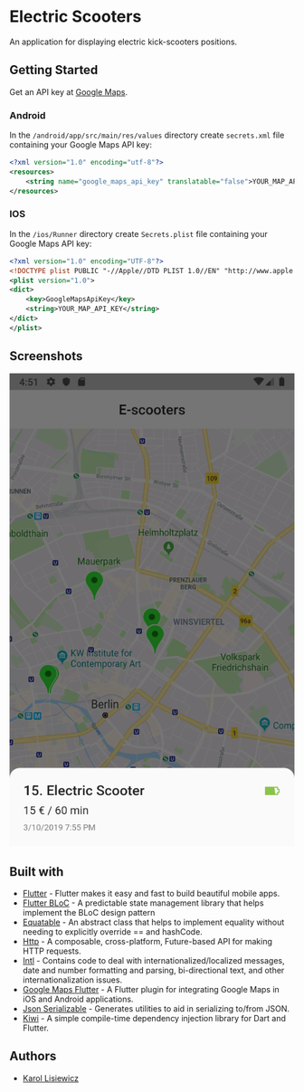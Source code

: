 # Electric Scooters

An application for displaying electric kick-scooters positions.


## Getting Started

Get an API key at [Google Maps](https://cloud.google.com/maps-platform).

### Android

In the `/android/app/src/main/res/values` directory create `secrets.xml` file containing your Google Maps API key:

```xml
<?xml version="1.0" encoding="utf-8"?>
<resources>
    <string name="google_maps_api_key" translatable="false">YOUR_MAP_API_KEY</string>
</resources>
```

### IOS

In the `/ios/Runner` directory create `Secrets.plist` file containing your Google Maps API key:

```xml
<?xml version="1.0" encoding="UTF-8"?>
<!DOCTYPE plist PUBLIC "-//Apple//DTD PLIST 1.0//EN" "http://www.apple.com/DTDs/PropertyList-1.0.dtd">
<plist version="1.0">
<dict>
	<key>GoogleMapsApiKey</key>
	<string>YOUR_MAP_API_KEY</string>
</dict>
</plist>
```

## Screenshots
![Map](/screenshots/map.png "Map")


## Built with
* [Flutter](https://github.com/flutter/flutter) - Flutter makes it easy and fast to build beautiful mobile apps.
* [Flutter BLoC](https://github.com/felangel/bloc/tree/master/packages/flutter_bloc) - A predictable state management library that helps implement the BLoC design pattern 
* [Equatable](https://github.com/felangel/equatable) - An abstract class that helps to implement equality without needing to explicitly override == and hashCode.
* [Http](https://github.com/dart-lang/http) - A composable, cross-platform, Future-based API for making HTTP requests.
* [Intl](https://github.com/dart-lang/intl) - Contains code to deal with internationalized/localized messages, date and number formatting and parsing, bi-directional text, and other internationalization issues.
* [Google Maps Flutter](https://github.com/flutter/plugins) - A Flutter plugin for integrating Google Maps in iOS and Android applications.
* [Json Serializable](https://github.com/dart-lang/json_serializable) - Generates utilities to aid in serializing to/from JSON.
* [Kiwi](https://github.com/letsar/kiwi) - A simple compile-time dependency injection library for Dart and Flutter.


## Authors

* [Karol Lisiewicz](https://www.linkedin.com/in/karol-lisiewicz/)